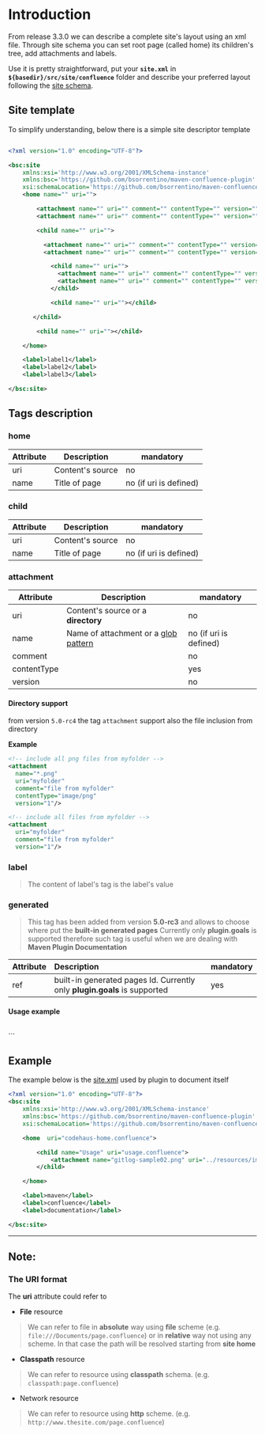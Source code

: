 
# Introduction

From release 3.3.0 we can describe a complete site's layout using an xml file. Through site schema you can set root page (called home) its children's tree, add attachments and labels.

Use it is pretty straightforward, put your **`site.xml`** in **`${basedir}/src/site/confluence`** folder and describe your preferred layout following the [site schema](https://raw.githubusercontent.com/bsorrentino/maven-confluence-plugin/master/schemas/site-schema-5.0.xsd).

## Site template

To simplify understanding, below there is a simple site descriptor template

```xml

<?xml version="1.0" encoding="UTF-8"?>

<bsc:site
    xmlns:xsi='http://www.w3.org/2001/XMLSchema-instance'
    xmlns:bsc='https://github.com/bsorrentino/maven-confluence-plugin'
    xsi:schemaLocation='https://github.com/bsorrentino/maven-confluence-plugin https://raw.githubusercontent.com/bsorrentino/maven-confluence-plugin/master/schemas/site-schema-5.0.xsd'>
    <home name="" uri="">

        <attachment name="" uri="" comment="" contentType="" version=""></attachment>
        <attachment name="" uri="" comment="" contentType="" version=""></attachment>

        <child name="" uri="">

          <attachment name="" uri="" comment="" contentType="" version=""></attachment>
          <attachment name="" uri="" comment="" contentType="" version=""></attachment>

            <child name="" uri="">
              <attachment name="" uri="" comment="" contentType="" version=""></attachment>
              <attachment name="" uri="" comment="" contentType="" version=""></attachment>
            </child>

            <child name="" uri=""></child>

       </child>

        <child name="" uri=""></child>

    </home>

    <label>label1</label>
    <label>label2</label>
    <label>label3</label>

</bsc:site>

```

## Tags description

### home

| Attribute| Description | mandatory |
|-------------|----------------|--------------|
| uri | Content's source | no |
| name | Title of page | no (if uri is defined)|

### child

| Attribute| Description | mandatory |
|-------------|----------------|--------------|
| uri | Content's source | no |
| name | Title of page | no (if uri is defined)|

### attachment

 Attribute| Description | mandatory
 ---- | ----- | ----
 uri | Content's source or a **directory** | no
 name | Name of attachment or a [glob pattern](https://docs.oracle.com/javase/7/docs/api/java/nio/file/FileSystem.html#getPathMatcher(java.lang.String)) | no (if uri is defined)
 comment |  | no
 contentType |  | yes
 version | | no

#### Directory support

from version `5.0-rc4` the tag `attachment` support also the file inclusion from directory

**Example**

```xml
<!-- include all png files from myfolder -->
<attachment
  name="*.png"
  uri="myfolder"
  comment="file from myfolder"
  contentType="image/png"
  version="1"/>

<!-- include all files from myfolder -->
<attachment  
  uri="myfolder"
  comment="file from myfolder"  
  version="1"/>

```


### label

> The content of label's tag is the label's value

### generated
> This tag has been added from version **5.0-rc3** and allows to choose where put the **built-in generated pages**
> Currently only **plugin.goals** is supported therefore such tag is useful when we are dealing with **Maven Plugin Documentation**

| Attribute| Description | mandatory |
|:-------------|:----------------|:--------------|
| ref | built-in generated pages Id. Currently only **plugin.goals** is supported | yes |

#### Usage example
> ```xml
<home uri="index.confluence">
    <child name="Summary" uri="summary.confluence"/>
    <child name="Goals" uri="goals.confluence">
        <generated ref="plugin.goals"/>
    </child>
    <child name="PluginsSummary" uri="plugins-summary.confluence"/>
</home>
```

## Example

The example below is the [site.xml](https://raw.githubusercontent.com/bsorrentino/maven-confluence-plugin/master/maven-confluence-reporting-plugin/src/site/confluence/site.xml) used by plugin to document itself

```xml
<?xml version="1.0" encoding="UTF-8"?>
<bsc:site
    xmlns:xsi='http://www.w3.org/2001/XMLSchema-instance'
    xmlns:bsc='https://github.com/bsorrentino/maven-confluence-plugin'
    xsi:schemaLocation='https://github.com/bsorrentino/maven-confluence-plugin https://raw.githubusercontent.com/bsorrentino/maven-confluence-plugin/master/schemas/site-schema-5.0.xsd'>

    <home  uri="codehaus-home.confluence">

        <child name="Usage" uri="usage.confluence">
            <attachment name="gitlog-sample02.png" uri="../resources/images/gitlog-sample02.png" comment="gitlog to jira sample" contentType="image/png" version="1"></attachment>
        </child>

    </home>

    <label>maven</label>
    <label>confluence</label>
    <label>documentation</label>

</bsc:site>


```

***

## Note:

### The  **URI** format

The **uri** attribute could refer to

* **File** resource  
> We can refer to file in **absolute** way using **file** scheme (e.g. ` file:///Documents/page.confluence `) or in **relative** way not using any scheme. In that case the path will be resolved starting from **site home**

* **Classpath** resource
> We can refer to resource using **classpath** schema. (e.g. ` classpath:page.confluence `)

* Network resource
> We can refer to resource using **http** scheme. (e.g. ` http://www.thesite.com/page.confluence `)
